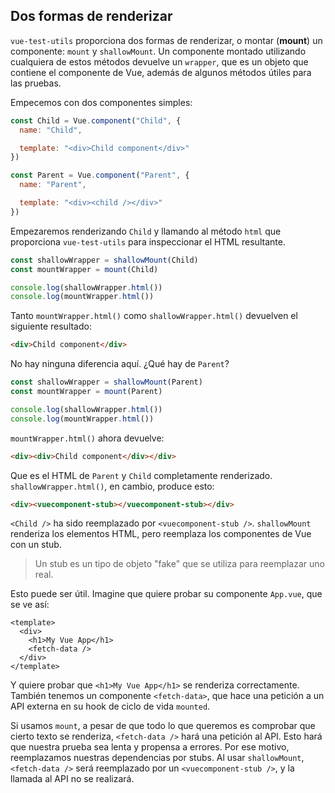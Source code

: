 ## Dos formas de renderizar

`vue-test-utils` proporciona dos formas de renderizar, o montar (__mount__) un componente: `mount` y `shallowMount`. Un componente montado utilizando cualquiera de estos métodos devuelve un `wrapper`, que es un objeto que contiene el componente de Vue, además de algunos métodos útiles para las pruebas.

Empecemos con dos componentes simples:

```js
const Child = Vue.component("Child", {
  name: "Child",

  template: "<div>Child component</div>"
})

const Parent = Vue.component("Parent", {
  name: "Parent",

  template: "<div><child /></div>"
})
```

Empezaremos renderizando `Child` y llamando al método `html` que proporciona `vue-test-utils` para inspeccionar el HTML resultante.

```js
const shallowWrapper = shallowMount(Child)
const mountWrapper = mount(Child)

console.log(shallowWrapper.html())
console.log(mountWrapper.html())
```

Tanto `mountWrapper.html()` como `shallowWrapper.html()` devuelven el siguiente resultado:

```html
<div>Child component</div>
```

No hay ninguna diferencia aquí. ¿Qué hay de `Parent`?

```js
const shallowWrapper = shallowMount(Parent)
const mountWrapper = mount(Parent)

console.log(shallowWrapper.html())
console.log(mountWrapper.html())
```

`mountWrapper.html()` ahora devuelve:

```html
<div><div>Child component</div></div>
```

Que es el HTML de `Parent` y `Child` completamente renderizado. `shallowWrapper.html()`, en cambio, produce esto:

```html
<div><vuecomponent-stub></vuecomponent-stub></div>
```

`<Child />` ha sido reemplazado por `<vuecomponent-stub />`. `shallowMount` renderiza los elementos HTML, pero reemplaza los componentes de Vue con un stub.

> Un stub es un tipo de objeto "fake" que se utiliza para reemplazar uno real.

Esto puede ser útil. Imagine que quiere probar su componente `App.vue`, que se ve así:

```vue
<template>
  <div>
    <h1>My Vue App</h1>
    <fetch-data />
  </div>
</template>
```

Y quiere probar que `<h1>My Vue App</h1>` se renderiza correctamente. También tenemos un componente `<fetch-data>`, que hace una petición a un API externa en su hook de ciclo de vida `mounted`.

Si usamos `mount`, a pesar de que todo lo que queremos es comprobar que cierto texto se renderiza, `<fetch-data />` hará una petición al API. Esto hará que nuestra prueba sea lenta y propensa a errores. Por ese motivo, reemplazamos nuestras dependencias por stubs. Al usar `shallowMount`, `<fetch-data />` será reemplazado por un `<vuecomponent-stub />`, y la llamada al API no se realizará.
